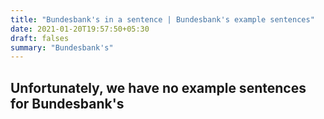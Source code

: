 ```yaml
---
title: "Bundesbank's in a sentence | Bundesbank's example sentences"
date: 2021-01-20T19:57:50+05:30
draft: falses
summary: "Bundesbank's"
---
```

## Unfortunately, we have no example sentences for Bundesbank's                 
